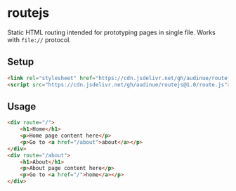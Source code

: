 # routejs
Static HTML routing intended for prototyping pages in single file. Works with `file://` protocol.

## Setup
```html
<link rel="stylesheet" href="https://cdn.jsdelivr.net/gh/audinue/routejs@1.0/route.css">
<script src="https://cdn.jsdelivr.net/gh/audinue/routejs@1.0/route.js"></script>
```

## Usage
```html
<div route="/">
    <h1>Home</h1>
    <p>Home page content here</p>
    <p>Go to <a href="/about">about</a></p>
</div>
<div route="/about">
    <h1>About</h1>
    <p>About page content here</p>
    <p>Go to <a href="/">home</a></p>
</div>
```
